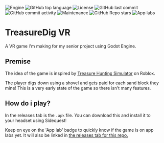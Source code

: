 ![Engine](https://img.shields.io/badge/engine-godot-427da9?style=flat-square&logo=godotengine)
![GitHub top language](https://img.shields.io/github/languages/top/averwhy/treasure-dig-vr?color=355570&style=flat-square)
![License](https://img.shields.io/github/license/averwhy/treasure-dig-vr?style=flat-square)
![GitHub last commit](https://img.shields.io/github/last-commit/averwhy/treasure-dig-vr?style=flat-square)
![GitHub commit activity](https://img.shields.io/github/commit-activity/w/averwhy/treasure-dig-vr?style=flat-square)
![Maintenance](https://img.shields.io/maintenance/no/2022?style=flat-square)
![GitHub Repo stars](https://img.shields.io/github/stars/averwhy/treasure-dig-vr?color=e3b341&style=flat-square)
![App labs](https://img.shields.io/badge/app%20lab-no-red?style=flat-square&logo=oculus)

# TreasureDig VR
A VR game I'm making for my senior project using Godot Engine.

## Premise
The idea of the game is inspired by [Treasure Hunting Simulator](https://www.roblox.com/games/1345139196/Treasure-Hunt-Simulator) on Roblox.

The player digs down using a shovel and gets paid for each sand block they mine! This is a very early state of the game so there isn't many features.


## How do i play?
In the releases tab is the `.apk` file. You can download this and install it to your headset using Sidequest!

Keep on eye on the 'App lab' badge to quickly know if the game is on app labs yet. It will also be linked in [the releases tab for this repo.](https://github.com/averwhy/treasure-dig-vr/releases)
